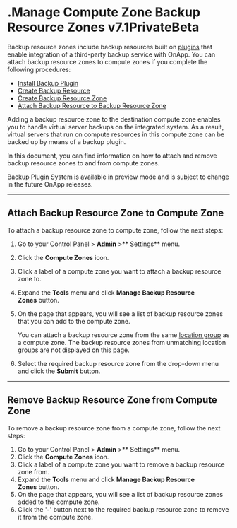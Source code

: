 # .Manage Compute Zone Backup Resource Zones v7.1PrivateBeta

Backup resource zones include backup resources built on [plugins](https://devopsdocs.onapp.com/display/TEST2/.Backup+Plugin+System+v6.7) that enable integration of a third-party backup service with OnApp. You can attach backup resource zones to compute zones if you complete the following procedures: 

-   [Install Backup Plugin](https://docs.onapp.com/display/IN/Installing+Plugins)
-   [Create Backup Resource](.Create_and_Manage_Backup_Resources_v7.1PrivateBeta)
-   [Create Backup Resource Zone](.Create_and_Manage_Backup_Resource_Zones_v7.1PrivateBeta)
-   [Attach Backup Resource to Backup Resource Zone](.Create_and_Manage_Backup_Resource_Zones_v7.1PrivateBeta)

Adding a backup resource zone to the destination compute zone enables you to handle virtual server backups on the integrated system. As a result, virtual servers that run on compute resources in this compute zone can be backed up by means of a backup plugin. 

In this document, you can find information on how to attach and remove backup resource zones to and from compute zones. 

Backup Plugin System is available in preview mode and is subject to change in the future OnApp releases.

------------------------------------------------------------------------

## Attach Backup Resource Zone to Compute Zone

To attach a backup resource zone to compute zone, follow the next steps:

1.  Go to your Control Panel &gt; **Admin** &gt;** Settings** menu. 
2.  Click the **Compute Zones** icon. 
3.  Click a label of a compute zone you want to attach a backup resource zone to. 
4.  Expand the **Tools** menu and click **Manage Backup Resource Zones** button. 
5.  On the page that appears, you will see a list of backup resource zones that you can add to the compute zone. 

    You can attach a backup resource zone from the same [location group](https://devopsdocs.onapp.com/display/TEST2/.Location+Groups+v6.4) as a compute zone. The backup resource zones from unmatching location groups are not displayed on this page.

6.  Select the required backup resource zone from the drop-down menu and click the **Submit** button.

------------------------------------------------------------------------

## Remove Backup Resource Zone from Compute Zone

To remove a backup resource zone from a compute zone, follow the next steps:

1.  Go to your Control Panel &gt; **Admin** &gt;** Settings** menu. 
2.  Click the **Compute Zones** icon. 
3.  Click a label of a compute zone you want to remove a backup resource zone from. 
4.  Expand the **Tools** menu and click **Manage Backup Resource Zones** button. 
5.  On the page that appears, you will see a list of backup resource zones added to the compute zone. 
6.  Click the '**-**' button next to the required backup resource zone to remove it from the compute zone. 


